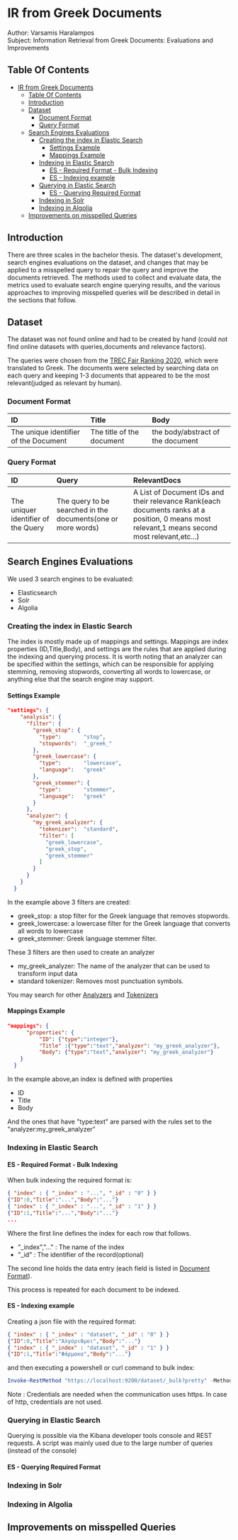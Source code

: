 # IR from Greek Documents

Author: Varsamis Haralampos  
Subject: Information Retrieval from Greek Documents: Evaluations and Improvements  

## Table Of Contents

- [IR from Greek Documents](#ir-from-greek-documents)
  - [Table Of Contents](#table-of-contents)
  - [Introduction](#introduction)
  - [Dataset](#dataset)
    - [Document Format](#document-format)
    - [Query Format](#query-format)
  - [Search Engines Evaluations](#search-engines-evaluations)
    - [Creating the index in Elastic Search](#creating-the-index-in-elastic-search)
      - [Settings Example](#settings-example)
      - [Mappings Example](#mappings-example)
    - [Indexing in Elastic Search](#indexing-in-elastic-search)
      - [ES - Required Format - Bulk Indexing](#es---required-format---bulk-indexing)
      - [ES - Indexing example](#es---indexing-example)
    - [Querying in Elastic Search](#querying-in-elastic-search)
      - [ES - Querying Required Format](#es---querying-required-format)
    - [Indexing in Solr](#indexing-in-solr)
    - [Indexing in Algolia](#indexing-in-algolia)
  - [Improvements on misspelled Queries](#improvements-on-misspelled-queries)

## Introduction

There are three scales in the bachelor thesis. The dataset's development, search engines evaluations on the dataset, and changes that may be applied to a misspelled query to repair the query and improve the documents retrieved. The methods used to collect and evaluate data, the metrics used to evaluate search engine querying results, and the various approaches to improving misspelled queries will be described in detail in the sections that follow.

## Dataset

The dataset was not found online and had to be created by hand (could not find online datasets with queries,documents and relevance factors).

The queries were chosen from the [TREC Fair Ranking 2020](https://drive.google.com/drive/folders/1JDQ35ECAOup1BuJ9DLehRHHlsozkwIaz), which were translated to Greek. The documents were selected by searching data on each query and keeping 1-3 documents that appeared to be the most relevant(judged as relevant by human).

### Document Format

| ID                                    | Title                     | Body                              |
| :------------------------------------ | :------------------------ | :-------------------------------- |
| The unique identifier of the Document | The title of the document | the body/abstract of the document |

### Query Format

| ID                                  | Query                                                      | RelevantDocs                                                                                                                                   |
| :---------------------------------- | :--------------------------------------------------------- | :--------------------------------------------------------------------------------------------------------------------------------------------- |
| The uniquer identifier of the Query | The query to be searched in the documents(one or more words) | A List of Document IDs and their relevance Rank(each documents ranks at a position, 0 means most relevant,1 means second most relevant,etc...) |

## Search Engines Evaluations

We used 3 search engines to be evaluated:

- Elasticsearch
- Solr
- Algolia

### Creating the index in Elastic Search

The index is mostly made up of mappings and settings. Mappings are index properties (ID,Title,Body), and settings are the rules that are applied during the indexing and querying process. It is worth noting that an analyzer can be specified within the settings, which can be responsible for applying stemming, removing stopwords, converting all words to lowercase, or anything else that the search engine may support.

#### Settings Example

```json
"settings": {
    "analysis": {
      "filter": {
        "greek_stop": {
          "type":       "stop",
          "stopwords":  "_greek_" 
        },
        "greek_lowercase": {
          "type":       "lowercase",
          "language":   "greek"
        },
        "greek_stemmer": {
          "type":       "stemmer",
          "language":   "greek"
        }
      },
      "analyzer": {
        "my_greek_analyzer": {
          "tokenizer":  "standard",
          "filter": [
            "greek_lowercase",
            "greek_stop",
            "greek_stemmer"
          ]
        }
      }
    }
  }
```

In the example above 3 filters are created:

- greek_stop: a stop filter for the Greek language that removes stopwords.
- greek_lowercase: a lowercase filter for the Greek language that converts all words to lowercase
- greek_stemmer: Greek language stemmer filter.
  
These 3 filters are then used to create an analyzer

- my_greek_analyzer: The name of the analyzer that can be used to transform input data
- standard tokenizer: Removes most punctuation symbols.

You may search for other [Analyzers](https://www.elastic.co/guide/en/elasticsearch/reference/current/analysis-analyzers.html) and [Tokenizers](https://www.elastic.co/guide/en/elasticsearch/reference/current/analysis-tokenizers.html#analysis-tokenizers)

#### Mappings Example

```json
"mappings": {
      "properties": {
          "ID": {"type":"integer"},
          "Title" :{"type":"text","analyzer": "my_greek_analyzer"},
          "Body": {"type":"text","analyzer": "my_greek_analyzer"}
    }
  }
```

In the example above,an index is defined with properties

- ID
- Title
- Body

And the ones that have "type:text" are parsed with the rules set to the "analyzer:my_greek_analyzer"

### Indexing in Elastic Search

#### ES - Required Format - Bulk Indexing

When bulk indexing the required format is:

```json
{ "index" : { "_index" : "...", "_id" : "0" } }
{"ID":0,"Title":"...","Body":"..."}
{ "index" : { "_index" : "...", "_id" : "1" } }
{"ID":1,"Title":"...","Body":"..."}
...
```

Where the first line defines the index for each row that follows.

- "_index","..." : The name of the index
- "_id" : The identifier of the record(optional)

The second line holds the data entry (each field is listed in [Document Format](#document-format)).

This process is repeated for each document to be indexed.

#### ES - Indexing example

Creating a json file with the required format:

```json
{ "index" : { "_index" : "dataset", "_id" : "0" } }
{"ID":0,"Title":"Αλγόριθμοι","Body":"..."}
{ "index" : { "_index" : "dataset", "_id" : "1" } }
{"ID":1,"Title":"Φάρμακα","Body":"..."}
```

and then executing a powershell or curl command to bulk index:

```powershell
Invoke-RestMethod "https://localhost:9200/dataset/_bulk?pretty" -Method Post -ContentType 'application/x-ndjson' -InFile ".\dataset.json" -Credential $credential
```

Note : Credentials are needed when the communication uses https. In case of http, credentials are not used.

### Querying in Elastic Search

Querying is possible via the Kibana developer tools console and REST requests. A script was mainly used due to the large number of queries (instead of the console)

#### ES - Querying Required Format

### Indexing in Solr

### Indexing in Algolia

## Improvements on misspelled Queries
